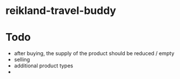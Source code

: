 # reikland-travel-buddy



# Todo

- after buying, the supply of the product should be reduced / empty
- selling
- additional product types
- 